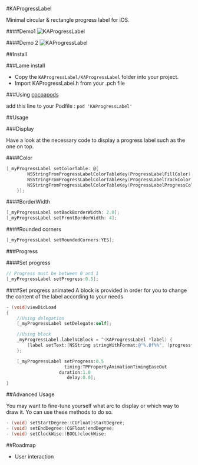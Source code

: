 #KAProgressLabel

Minimal circular & rectangle progress label for iOS.

####Demo1
![KAProgressLabel](http://zippy.gfycat.com/DeficientPitifulIndri.gif)

####Demo 2
![KAProgressLabel](http://zippy.gfycat.com/PreciousGraveGannet.gif)

##Install

###Lame install

* Copy the `KAProgressLabel/KAProgressLabel` folder into your project.
* Import KAProgressLabel.h from your .pch file

###Using [cocoapods](http://cocoapods.org)

add this line to your Podfile : 
`pod 'KAProgressLabel'`


##Usage

###Display

Have a look at the necessary code to display a progress label such as the one on top.

####Color

```objective-c
[_myProgressLabel setColorTable: @{
		NSStringFromProgressLabelColorTableKey(ProgressLabelFillColor):[UIColor clearColor],
        NSStringFromProgressLabelColorTableKey(ProgressLabelTrackColor):[UIColor redColor],
        NSStringFromProgressLabelColorTableKey(ProgressLabelProgressColor):[UIColor greenColor]
    }];
```

####BorderWidth

```objective-c
[_myProgressLabel setBackBorderWidth: 2.0];
[_myProgressLabel setFrontBorderWidth: 4];
```

####Rounded corners

```objective-c
[_myProgressLabel setRoundedCorners:YES];
```

###Progress

####Set progress

```objective-c
// Progress must be between 0 and 1
[_myProgressLabel setProgress:0.5];
```

####Set progress animated
A block is provided in order for you to change the content of the label according to your needs

```objective-c
- (void)viewDidLoad
{
	//Using delegation
	[_myProgressLabel setDelegate:self]; 

	//Using block
	_myProgressLabel.labelVCBlock = ^(KAProgressLabel *label) {
        [label setText:[NSString stringWithFormat:@"%.0f%%", (progress*100)]];
    };

	[_myProgressLabel setProgress:0.5
                      timing:TPPropertyAnimationTimingEaseOut
                    duration:1.0
                       delay:0.0];
}
```

##Advanced Usage

You may want to fine-tune yourself what arc to display or which way to draw it.
Yo can use these methods to do so.

```objective-c
- (void) setStartDegree:(CGFloat)startDegree;
- (void) setEndDegree:(CGFloat)endDegree;
- (void) setClockWise:(BOOL)clockWise;
```

##Roadmap
- User interaction
